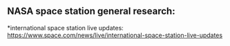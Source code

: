 ## NASA space station general research:
*international space station live updates: https://www.space.com/news/live/international-space-station-live-updates

